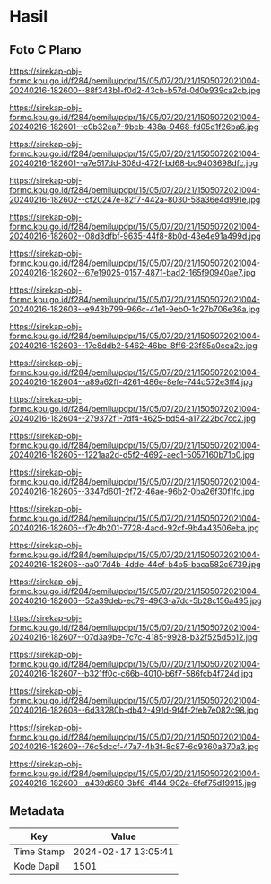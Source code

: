 # Hasil

## Foto C Plano

https://sirekap-obj-formc.kpu.go.id/f284/pemilu/pdpr/15/05/07/20/21/1505072021004-20240216-182600--88f343b1-f0d2-43cb-b57d-0d0e939ca2cb.jpg

https://sirekap-obj-formc.kpu.go.id/f284/pemilu/pdpr/15/05/07/20/21/1505072021004-20240216-182601--c0b32ea7-9beb-438a-9468-fd05d1f26ba6.jpg

https://sirekap-obj-formc.kpu.go.id/f284/pemilu/pdpr/15/05/07/20/21/1505072021004-20240216-182601--a7e517dd-308d-472f-bd68-bc9403698dfc.jpg

https://sirekap-obj-formc.kpu.go.id/f284/pemilu/pdpr/15/05/07/20/21/1505072021004-20240216-182602--cf20247e-82f7-442a-8030-58a36e4d991e.jpg

https://sirekap-obj-formc.kpu.go.id/f284/pemilu/pdpr/15/05/07/20/21/1505072021004-20240216-182602--08d3dfbf-9635-44f8-8b0d-43e4e91a499d.jpg

https://sirekap-obj-formc.kpu.go.id/f284/pemilu/pdpr/15/05/07/20/21/1505072021004-20240216-182602--67e19025-0157-4871-bad2-165f90940ae7.jpg

https://sirekap-obj-formc.kpu.go.id/f284/pemilu/pdpr/15/05/07/20/21/1505072021004-20240216-182603--e943b799-966c-41e1-9eb0-1c27b706e36a.jpg

https://sirekap-obj-formc.kpu.go.id/f284/pemilu/pdpr/15/05/07/20/21/1505072021004-20240216-182603--17e8ddb2-5462-46be-8ff6-23f85a0cea2e.jpg

https://sirekap-obj-formc.kpu.go.id/f284/pemilu/pdpr/15/05/07/20/21/1505072021004-20240216-182604--a89a62ff-4261-486e-8efe-744d572e3ff4.jpg

https://sirekap-obj-formc.kpu.go.id/f284/pemilu/pdpr/15/05/07/20/21/1505072021004-20240216-182604--279372f1-7df4-4625-bd54-a17222bc7cc2.jpg

https://sirekap-obj-formc.kpu.go.id/f284/pemilu/pdpr/15/05/07/20/21/1505072021004-20240216-182605--1221aa2d-d5f2-4692-aec1-5057160b71b0.jpg

https://sirekap-obj-formc.kpu.go.id/f284/pemilu/pdpr/15/05/07/20/21/1505072021004-20240216-182605--3347d601-2f72-46ae-96b2-0ba26f30f1fc.jpg

https://sirekap-obj-formc.kpu.go.id/f284/pemilu/pdpr/15/05/07/20/21/1505072021004-20240216-182606--f7c4b201-7728-4acd-92cf-9b4a43506eba.jpg

https://sirekap-obj-formc.kpu.go.id/f284/pemilu/pdpr/15/05/07/20/21/1505072021004-20240216-182606--aa017d4b-4dde-44ef-b4b5-baca582c6739.jpg

https://sirekap-obj-formc.kpu.go.id/f284/pemilu/pdpr/15/05/07/20/21/1505072021004-20240216-182606--52a39deb-ec79-4963-a7dc-5b28c156a495.jpg

https://sirekap-obj-formc.kpu.go.id/f284/pemilu/pdpr/15/05/07/20/21/1505072021004-20240216-182607--07d3a9be-7c7c-4185-9928-b32f525d5b12.jpg

https://sirekap-obj-formc.kpu.go.id/f284/pemilu/pdpr/15/05/07/20/21/1505072021004-20240216-182607--b321ff0c-c66b-4010-b6f7-586fcb4f724d.jpg

https://sirekap-obj-formc.kpu.go.id/f284/pemilu/pdpr/15/05/07/20/21/1505072021004-20240216-182608--6d33280b-db42-491d-9f4f-2feb7e082c98.jpg

https://sirekap-obj-formc.kpu.go.id/f284/pemilu/pdpr/15/05/07/20/21/1505072021004-20240216-182609--76c5dccf-47a7-4b3f-8c87-6d9360a370a3.jpg

https://sirekap-obj-formc.kpu.go.id/f284/pemilu/pdpr/15/05/07/20/21/1505072021004-20240216-182600--a439d680-3bf6-4144-902a-6fef75d19915.jpg


## Metadata

| Key        | Value               |
| ---------- | ------------------- |
| Time Stamp | 2024-02-17 13:05:41 |
| Kode Dapil | 1501                |



